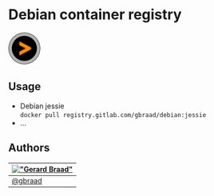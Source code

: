 Debian container registry
=========================

!["Prompt"](https://raw.githubusercontent.com/gbraad/assets/gh-pages/icons/prompt-icon-64.png)


Usage
-----

  * Debian jessie  
    `docker pull registry.gitlab.com/gbraad/debian:jessie`
  * ...


Authors
-------

| [!["Gerard Braad"](http://gravatar.com/avatar/e466994eea3c2a1672564e45aca844d0.png?s=60)](http://gbraad.nl "Gerard Braad <me@gbraad.nl>") |
|---|
| [@gbraad](https://twitter.com/gbraad)  |
